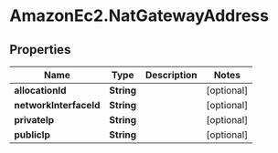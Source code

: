 # AmazonEc2.NatGatewayAddress

## Properties

Name | Type | Description | Notes
------------ | ------------- | ------------- | -------------
**allocationId** | **String** |  | [optional] 
**networkInterfaceId** | **String** |  | [optional] 
**privateIp** | **String** |  | [optional] 
**publicIp** | **String** |  | [optional] 


